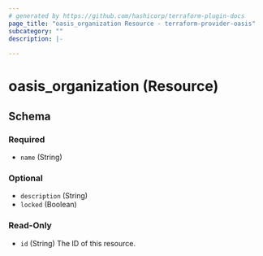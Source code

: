 ```yaml
---
# generated by https://github.com/hashicorp/terraform-plugin-docs
page_title: "oasis_organization Resource - terraform-provider-oasis"
subcategory: ""
description: |-
  
---
```


# oasis_organization (Resource)





<!-- schema generated by tfplugindocs -->
## Schema

### Required

- `name` (String)

### Optional

- `description` (String)
- `locked` (Boolean)

### Read-Only

- `id` (String) The ID of this resource.


